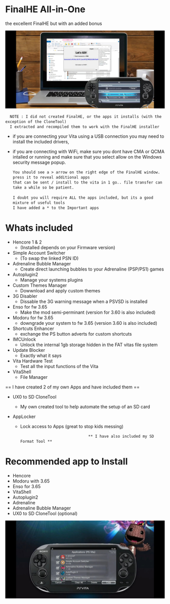 # FinalHE All-in-One
the excellent FinalHE but with an added bonus

![Screenshot](https://github.com/AntHJ/FinalHE-All-in-One/blob/main/AIO-1.jpg)

      NOTE : I did not created FinalHE, or the apps it installs (with the exception of the CloneTool)
      I extracted and recompiled them to work with the FinalHE installer

- if you are connecting your Vita using a USB connection you may need to install the included drivers,
- if you are connecting with WiFi, make sure you dont have CMA or QCMA intalled or running and make sure that you select allow on the Windows security message popup.

      You should see a > arrow on the right edge of the FinalHE window. press it to reveal additional apps
      that can be sent / install to the vita in 1 go.. file transfer can take a while so be patient.
      
      I doubt you will require ALL the apps included, but its a good mixture of useful tools
      I have added a * to the Important apps

# Whats included

- Hencore 1 & 2
  - (Installed depends on your Firmware version)
- Simple Account Switcher
  - (To swap the linked PSN ID)
- Adrenaline Bubble Manager
  - Create direct launching bubbles to your Adrenaline (PSP/PS1) games
- Autoplugin2
  - Manage your systems plugins
- Custom Themes Manager
  - Dowwnload and apply custom themes
- 3G Disabler
  - Dissable the 3G warning message when a PSVSD is installed
- Enso for fw 3.65
  - Make the mod semi-perminant (version for 3.60 is also included)
- Modoru for fw 3.65
  - downgrade your system to fw 3.65 (version 3.60 is also included)
- Shortcuts Enhancer
  - exchange the PS button adverts for custom shortcuts
- IMCUnlock
  - Unlock the internal 1gb storage hidden in the FAT vitas file system
- Update Blocker
  - Exactly what it says 
- Vita Hardware Test
  - Test all the input functions of the Vita
- VitaShell
  - File Manager

== I have created 2 of my own Apps and have included them ==

- UX0 to SD CloneTool
  - My own created tool to help automate the setup of an SD card

- AppLocker
  - Lock access to Apps (great to stop kids messing)  


                                      ** I have also included my SD Format Tool **
  
  
  
# Recommended app to Install
  
* Hencore
* Modoru with 3.65
* Enso for 3.65
* VitaShell
* Autoplugin2
* Adrenaline
* Adrenaline Bubble Manager
* UX0 to SD CloneTool (optional)

![Screenshot](https://github.com/AntHJ/FinalHE-All-in-One/blob/main/AIO-2.jpg)
